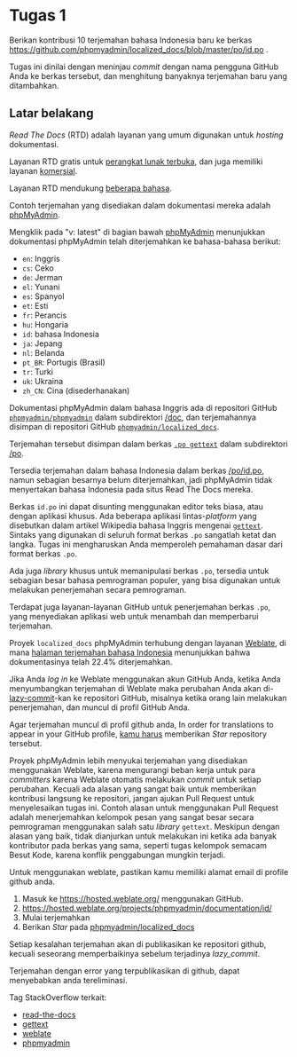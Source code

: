 # Tugas 1

Berikan kontribusi 10 terjemahan bahasa Indonesia baru ke berkas
https://github.com/phpmyadmin/localized_docs/blob/master/po/id.po .

Tugas ini dinilai dengan meninjau *commit* dengan nama pengguna GitHub Anda
ke berkas tersebut, dan menghitung banyaknya terjemahan baru yang ditambahkan.

## Latar belakang

*Read The Docs* (RTD) adalah layanan yang umum digunakan untuk *hosting* dokumentasi.

Layanan RTD gratis untuk [perangkat lunak terbuka](https://readthedocs.org/),
dan juga memiliki layanan [komersial](https://readthedocs.com/).

Layanan RTD mendukung [beberapa bahasa](http://read-the-docs.readthedocs.io/en/latest/localization.html).

Contoh terjemahan yang disediakan dalam dokumentasi mereka adalah [phpMyAdmin](http://docs.phpmyadmin.net/en/latest/).

Mengklik pada "v: latest" di bagian bawah [phpMyAdmin](http://docs.phpmyadmin.net/en/latest/)
menunjukkan dokumentasi phpMyAdmin telah diterjemahkan ke bahasa-bahasa berikut:

- `en`: Inggris
- `cs`: Ceko
- `de`: Jerman
- `el`: Yunani
- `es`: Spanyol
- `et`: Esti
- `fr`: Perancis
- `hu`: Hongaria
- `id`: bahasa Indonesia
- `ja`: Jepang
- `nl`: Belanda
- `pt_BR`: Portugis (Brasil)
- `tr`: Turki
- `uk`: Ukraina
- `zh_CN`: Cina (disederhanakan)

Dokumentasi phpMyAdmin dalam bahasa Inggris ada di repositori GitHub
[`phpmyadmin/phpmyadmin`](https://github.com/phpmyadmin/phpmyadmin)
dalam subdirektori [/doc](https://github.com/phpmyadmin/phpmyadmin/tree/master/doc),
dan terjemahannya disimpan di repositori GitHub
[`phpmyadmin/localized_docs`](https://github.com/phpmyadmin/localized_docs).

Terjemahan tersebut disimpan dalam berkas [`.po gettext`](https://en.wikipedia.org/wiki/gettext)
dalam subdirektori [/po](https://github.com/phpmyadmin/localized_docs/tree/master/po).

Tersedia terjemahan dalam bahasa Indonesia dalam berkas
[/po/id.po](https://github.com/phpmyadmin/localized_docs/blob/master/po/id.po),
namun sebagian besarnya belum diterjemahkan, jadi phpMyAdmin tidak menyertakan bahasa Indonesia
pada situs Read The Docs mereka.

Berkas `id.po` ini dapat disunting menggunakan editor teks biasa, atau dengan aplikasi khusus.
Ada beberapa aplikasi lintas-*platform* yang disebutkan dalam artikel Wikipedia bahasa Inggris
mengenai [`gettext`](https://en.wikipedia.org/wiki/gettext).
Sintaks yang digunakan di seluruh format berkas `.po` sangatlah ketat dan langka.
Tugas ini mengharuskan Anda memperoleh pemahaman dasar dari format berkas `.po`.

Ada juga *library* khusus untuk memanipulasi berkas `.po`, tersedia untuk sebagian besar
bahasa pemrograman populer, yang bisa digunakan untuk melakukan penerjemahan secara pemrograman.

Terdapat juga layanan-layanan GitHub untuk penerjemahan berkas `.po`, yang menyediakan aplikasi web
untuk menambah dan memperbarui terjemahan.

Proyek `localized_docs` phpMyAdmin terhubung dengan layanan [Weblate](https://en.wikipedia.org/wiki/Weblate),
di mana [halaman terjemahan bahasa Indonesia](https://hosted.weblate.org/projects/phpmyadmin/documentation/id/)
menunjukkan bahwa dokumentasinya telah 22.4% diterjemahkan.

Jika Anda *log in* ke Weblate menggunakan akun GitHub Anda, ketika Anda menyumbangkan terjemahan di Weblate maka
perubahan Anda akan di-[lazy-commit](https://docs.weblate.org/en/latest/admin/continuous.html#lazy-commit)-kan
ke repositori GitHub, misalnya ketika orang lain melakukan penerjemahan, dan muncul di profil GitHub Anda.

Agar terjemahan muncul di profil github anda,
In order for translations to appear in your GitHub profile, [kamu harus](https://help.github.com/articles/why-are-my-contributions-not-showing-up-on-my-profile/#commits) memberikan _Star_ repository tersebut.

Proyek phpMyAdmin lebih menyukai terjemahan yang disediakan menggunakan Weblate, karena mengurangi
beban kerja untuk para *committers* karena Weblate otomatis melakukan *commit* untuk setiap perubahan.
Kecuali ada alasan yang sangat baik untuk memberikan kontribusi langsung ke repositori, jangan ajukan
Pull Request untuk menyelesaikan tugas ini. Contoh alasan untuk menggunakan Pull Request adalah
menerjemahkan kelompok pesan yang sangat besar secara pemrograman menggunakan salah satu *library* `gettext`.
Meskipun dengan alasan yang baik, tidak dianjurkan untuk melakukan ini ketika ada banyak kontributor
pada berkas yang sama, seperti tugas kelompok semacam Besut Kode, karena konflik penggabungan mungkin terjadi.

Untuk menggunakan weblate, pastikan kamu memiliki alamat email di profile github anda.

1. Masuk ke https://hosted.weblate.org/ menggunakan GitHub.
2. https://hosted.weblate.org/projects/phpmyadmin/documentation/id/
3. Mulai terjemahkan
4. Berikan _Star_ pada [phpmyadmin/localized_docs](https://github.com/phpmyadmin/localized_docs)

Setiap kesalahan terjemahan akan di publikasikan ke repositori github, kecuali seseorang memperbaikinya sebelum terjadinya _lazy_commit_.

Terjemahan dengan error yang terpublikasikan di github, dapat menyebabkan anda tereliminasi.

Tag StackOverflow terkait:

- [read-the-docs](http://stackoverflow.com/questions/tagged/read-the-docs)
- [gettext](http://stackoverflow.com/questions/tagged/gettext)
- [weblate](http://stackoverflow.com/questions/tagged/weblate)
- [phpmyadmin](http://stackoverflow.com/questions/tagged/phpmyadmin)
